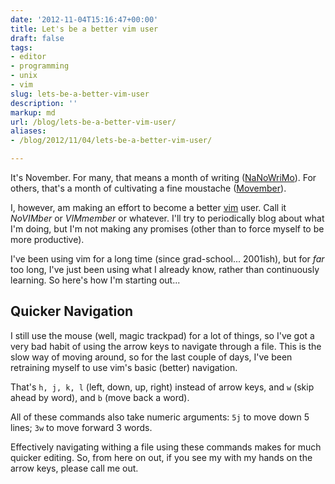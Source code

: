 ```yaml
---
date: '2012-11-04T15:16:47+00:00'
title: Let's be a better vim user
draft: false
tags:
- editor
- programming
- unix
- vim
slug: lets-be-a-better-vim-user
description: ''
markup: md
url: /blog/lets-be-a-better-vim-user/
aliases:
- /blog/2012/11/04/lets-be-a-better-vim-user/

---
```


It's November. For many, that means a month of writing ([NaNoWriMo](http://www.nanowrimo.org/)).
For others, that's a month of cultivating a fine moustache ([Movember](http://us.movember.com/)).


I, however, am making an effort to become a better [vim](http://www.vim.org/) user. Call it
*NoVIMber* or *VIMmember* or whatever. I'll try to periodically blog about what I'm doing, but
I'm not making any promises (other than to force myself to be more productive).


I've been using vim for a long time (since grad-school... 2001ish), but for *far* too long, I've
just been using what I already know, rather than continuously learning. So here's how I'm starting out...


Quicker Navigation
------------------


I still use the mouse (well, magic trackpad) for a lot of things, so I've got a very bad
habit of using the arrow keys to navigate through a file. This is the slow way of moving around,
so for the last couple of days, I've been retraining myself to use vim's basic (better) navigation.


That's `h, j, k, l` (left, down, up, right) instead of arrow keys, and `w` (skip ahead by word),
and `b` (move back a word).

 All of these commands also take numeric arguments:
`5j` to move down 5 lines; 
`3w` to move forward 3 words.


Effectively navigating withing a file using these commands makes for much
quicker editing. So, from here on out, if you see my with my hands on the arrow keys,
please call me out.

